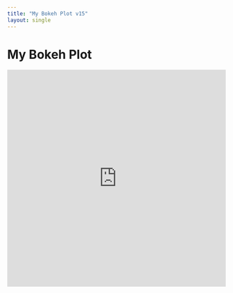 ```yaml
---
title: "My Bokeh Plot v15"
layout: single
---
```

<head>
    <link rel="stylesheet" type="text/css" href="ibohaji.github.io/dataviz/style.css">
    <style>
    #my-plot-div {
        width: 100%;
        height: 100%;
    }
</style>
</head>

# My Bokeh Plot

<div id="my-plot-div" class="bk-root" style = "width:100%;; margin:0;paading:0;">
    <script src="https://cdn.bokeh.org/bokeh/release/bokeh-2.4.1.min.js"></script>
    <script src="https://cdn.bokeh.org/bokeh/release/bokeh-widgets-2.4.1.min.js"></script>
    <script src="https://cdn.bokeh.org/bokeh/release/bokeh-tables-2.4.1.min.js"></script>
    <iframe src="https://raw.githack.com/ibohaji/dataviz/main/charts/Bokeh%20Plot.html"
        sandbox="allow-same-origin allow-scripts"
        width="100%"
        height="500"
        scrolling="no"
        seamless="seamless"
        frameborder="0">
</iframe>

</div>

